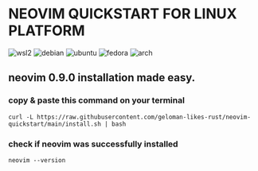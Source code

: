 # NEOVIM QUICKSTART FOR LINUX PLATFORM
![wsl2](https://img.shields.io/badge/wsl2-3C79F5?style=for-the-badge&logo=windows&logoColor=fff)
![debian](https://img.shields.io/badge/debian-D14D72?style=for-the-badge&logo=debian&logoColor=white)
![ubuntu](https://img.shields.io/badge/ubuntu-FC4F00?style=for-the-badge&logo=ubuntu&logoColor=fff)
![fedora](https://img.shields.io/badge/fedora-19376D?style=for-the-badge&logo=fedora&logoColor=fff)
![arch](https://img.shields.io/badge/arch-0B2447?style=for-the-badge&logo=archlinux&logoColor=19A7CE)

## neovim 0.9.0 installation made easy.

### copy & paste this command on your terminal
```
curl -L https://raw.githubusercontent.com/geloman-likes-rust/neovim-quickstart/main/install.sh | bash
```

### check if neovim was successfully installed
```
neovim --version
```
